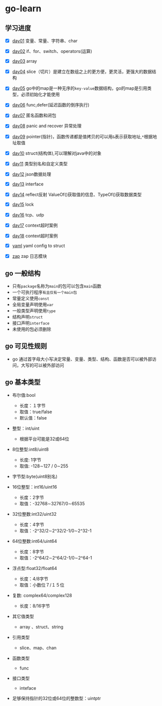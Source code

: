 # go-learn

## 学习进度

* [x] [day01](./day01/readme.md) 变量、常量、字符串、char

* [x] [day02](./day02/readme.md) if、for、switch、operators(运算)

* [x] [day03](./day03/readme.md) array

* [x] [day04](./day04/readme.md) slice（切片）是建立在数组之上的更方便，更灵活，更强大的数据结构

* [x] [day05](./day05/readme.md) go中的map是一种无序的`key-value`数据结构，go的map是引用类型，必须初始化才能使用

* [x] [day06](./day06/readme.md) func,defer(延迟函数的倒序执行)

* [x] [day07](./day07/readme.md) 匿名函数和闭包

* [x] [day08](./day08/readme.md) panic and recover 异常处理

* [x] [day09](./day09/readme.md) pointer(指针)，函数传递都是值拷贝的可以用`&`表示获取地址,`*`根据地址取值

* [x] [day10](./day10/readme.md) struct(结构体),可以理解对java中的对象

* [x] [day11](./day11/readme.md) 类型别名和自定义类型

* [x] [day12](./day12/readme.md) json数据处理

* [x] [day13](./day13/readme.md) interface

* [x] [day14](./day14/readme.md) reflect反射 ValueOf()获取值的信息、TypeOf()获取数据类型

* [x] [day15](./day15/readme.md) lock

* [x] [day16](./day16) tcp、udp

* [x] [day17](./day17) context超时案例
  
* [x] [day18](./day18) context超时案例
  
* [x] [yaml](./yaml) yaml config to struct
  
* [x] [zap](./zap) zap 日志模块

## go 一般结构

* 只有`package`名称为`main`的包可以包含`main`函数
* 一个可执行程序`有且仅有一个main包`
* 常量定义使用`const`
* 全局变量声明使用`var`
* 一般类型声明使用`type`
* 结构声明`struct`
* 接口声明`interface`
* 未使用的包必须删除

## go 可见性规则

* go 通过首字母大小写决定常量、变量、类型、结构、函数是否可以被外部访问，大写的可以被外部访问

## go 基本类型

* 布尔值:bool

    - 长度：１字节
    - 取值：true/false
    - 默认值：false

* 整型：int/uint

    - 根据平台可能是32或64位

* 8位整型:int8/uint8

    - 长度: 1字节
    - 取值: -128&sim;127 / 0&sim;255

* 字节型:byte(uint8别名)

* 16位整型：int16/uint16

    - 长度：2字节
    - 取值：-32768&sim;32767/0&sim;65535

* 32位整数:int32/uint32
    - 长度：4字节
    - 取值：-2^32/2&sim;2^32/2-1/0&sim;2^32-1

* 64位整数:int64/uint64
    - 长度：8字节
    - 取值：-2^64/2&sim;2^64/2-1/0&sim;2^64-1

* 浮点型:float32/float64
    - 长度：4/8字节
    - 取值：小数位７/１５位

* 复数: complex64/complex128
    - 长度：8/16字节

* 其它值类型

    - array 、struct、string

* 引用类型

    - slice、map、chan

* 函数类型

    - func

* 接口类型

    - inteface

* 足够保持指针的32位或64位的整数型：uintptr
